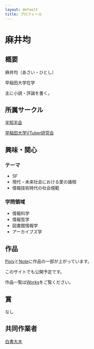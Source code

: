 ```yaml
---
layout: default
title: プロフィール
---
```


# 麻井均

## 概要

麻井均（あさい・ひとし）

早稲田大学在学

主に小説・評論を書く。

## 所属サークル

[半知半会](https://half-create.org)

[早稲田大学VTuber研究会](https://waseda.vken.org)

## 興味・関心

### テーマ
- SF
- 現代・未来社会における愛の諸相
- 情報技術時代の社会規範

### 学問領域
- 情報科学
- 情報哲学
- 図書館情報学
- アーカイブズ学

## 作品

[Pixiv](https://www.pixiv.net/users/70042496)と[Note](https://note.com/asainingen)に作品の一部が上がっています。

このサイトでも公開予定です。

作品一覧は[Works](./works)をご覧ください。

## 賞

なし

## 共同作業者

[白書大木](https://oki.half-create.org)
